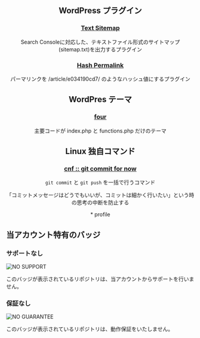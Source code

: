 <div align="center">

<section>

## WordPress プラグイン

### [Text Sitemap](https://github.com/addshlab/text-sitemap)

Search Consoleに対応した、テキストファイル形式のサイトマップ(sitemap.txt)を出力するプラグイン

### [Hash Permalink](https://github.com/addshlab/hash-permalink)

パーマリンクを /article/e034190cd7/ のようなハッシュ値にするプラグイン

## WordPres テーマ

### [four](https://github.com/addshlab/four)

主要コードが index.php と functions.php だけのテーマ

## Linux 独自コマンド

### [cnf :: git commit for now](https://github.com/addshlab/commit-for-now)

`git commit` と `git push` を一括で行うコマンド

「コミットメッセージはどうでもいいが、コミットは細かく行いたい」という時の思考の中断を防止する

</section>

<section>
* profile
</section>

</div>

## 当アカウント特有のバッジ

### サポートなし

![NO SUPPORT](https://add.sh/images/no-support.png)

このバッジが表示されているリポジトリは、当アカウントからサポートを行いません。

### 保証なし

![NO GUARANTEE](https://add.sh/images/no-guarantee.png)

このバッジが表示されているリポジトリは、動作保証をいたしません。
